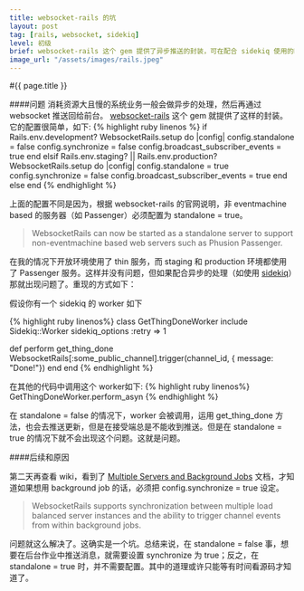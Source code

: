 ```yaml
---
title: websocket-rails 的坑
layout: post
tag: [rails, websocket, sidekiq]
level: 初级
brief: websocket-rails 这个 gem 提供了异步推送的封装，可在配合 sidekiq 使用的时候，是否是 standalone 模式会产生不同的行为，引发 bugs。
image_url: "/assets/images/rails.jpeg"
---
```


#{{ page.title }}

####问题
消耗资源大且慢的系统业务一般会做异步的处理，然后再通过 websocket 推送回给前台。
[websocket-rails](https://github.com/websocket-rails/websocket-rails) 这个 gem 就提供了这样的封装。它的配置很简单，如下:
{% highlight ruby linenos %}
if Rails.env.development?
  WebsocketRails.setup do |config|
    config.standalone = false
    config.synchronize = false
    config.broadcast_subscriber_events = true
  end
elsif Rails.env.staging? || Rails.env.production?
  WebsocketRails.setup do |config|
    config.standalone = true
    config.synchronize = false
    config.broadcast_subscriber_events = true
  end
else 
end
{% endhighlight %}

上面的配置不同是因为，根据 websocket-rails 的官网说明，非 eventmachine based 的服务器（如 Passenger）必须配置为 standalone = true。
>WebsocketRails can now be started as a standalone server to support non-eventmachine based web servers such as Phusion Passenger. 

在我的情况下开放环境使用了 thin 服务，而 staging 和 production 环境都使用了 Passenger 服务。这样并没有问题，但如果配合异步的处理（如使用 [sidekiq](http://sidekiq.org/)）那就出现问题了。重现的方式如下：

假设你有一个 sidekiq 的 worker 如下

{% highlight ruby linenos%}
class GetThingDoneWorker
  include Sidekiq::Worker
  sidekiq_options :retry => 1
  
  def perform
    get_thing_done
    WebsocketRails[:some_public_channel].trigger(channel_id, { message: "Done!"})
  end
end
{% endhighlight %}

在其他的代码中调用这个 worker如下:
{% highlight ruby linenos%}
GetThingDoneWorker.perform_asyn
{% endhighlight %}

在 standalone = false 的情况下，worker 会被调用，运用 get_thing_done  方法，也会去推送更新，但是在接受端总是不能收到推送。但是在 standalone = true 的情况下就不会出现这个问题。这就是问题。

####后续和原因

第二天再查看 wiki，看到了 [Multiple Servers and Background Jobs](https://github.com/websocket-rails/websocket-rails/wiki/Multiple-Servers-and-Background-Jobs)
文档，才知道如果想用 background job 的话，必须把 config.synchronize = true 设定。
>WebsocketRails supports synchronization between multiple load balanced server instances and the ability to trigger channel events from within background jobs. 

问题就这么解决了。这确实是一个坑。总结来说，在 standalone = false 事，想要在后台作业中推送消息，就需要设置 synchronize 为 true；反之，在 standalone = true 时，并不需要配置。其中的道理或许只能等有时间看源码才知道了。